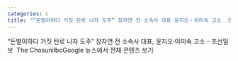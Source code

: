 ```yaml
---
categories: c
title: "“돈벌이하다 거짓 탄로 나자 도주” 장자연 전 소속사 대표 윤지오‧이미숙 고소  조선일보  The Chosunilbo"
---
```

“돈벌이하다 거짓 탄로 나자 도주” 장자연 전 소속사 대표, 윤지오‧이미숙 고소 - 조선일보&nbsp;&nbsp;The ChosunilboGoogle 뉴스에서 전체 콘텐츠 보기